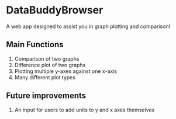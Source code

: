 # DataBuddyBrowser
 A web app designed to assist you in graph plotting and comparison!
 ## Main Functions
 1. Comparison of two graphs
 2. Difference plot of two graphs
 3. Plotting multiple y-axes against one x-axis
 4. Many different plot types
## Future improvements
1. An input for users to add units to y and x axes themselves
